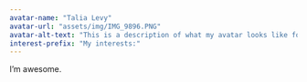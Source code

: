 ```yaml
---
avatar-name: "Talia Levy"
avatar-url: "assets/img/IMG_9896.PNG"
avatar-alt-text: "This is a description of what my avatar looks like for people who can't see it."
interest-prefix: "My interests:"
---
```


I’m awesome.
